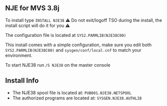 ## NJE for MVS 3.8j

To install type `INSTALL NJE38` :warning: Do not exit/logoff TSO during the install, the install script will do it for you :warning:

The configuration file is located at `SYS2.PARMLIB(NJE38C00)`

This install comes with a simple configuration, make sure you edit both `SYS2.PARMLIB(NJE38C00)` and `sysgen/conf/local.cnf` to match your environment.

To start NJE38 run `/S NJE38` on the master console

## Install Info

- The NJE38 spool file is located at: `PUB001.NJE38.NETSPOOL`
- The authorized programs are located at: `SYSGEN.NJE38.AUTHLIB`